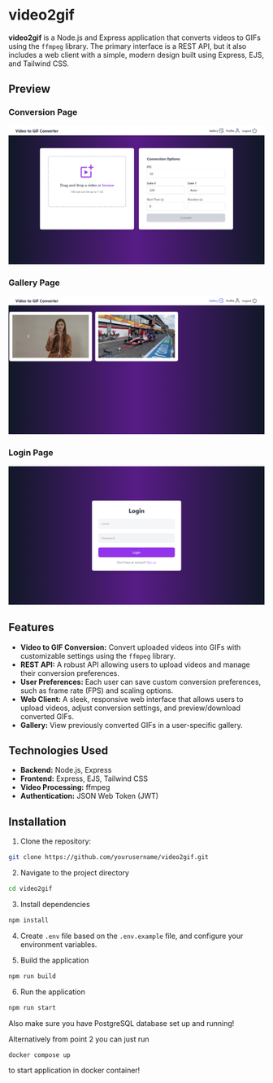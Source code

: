 # video2gif

**video2gif** is a Node.js and Express application that converts videos to GIFs using the `ffmpeg` library. The primary interface is a REST API, but it also includes a web client with a simple, modern design built using Express, EJS, and Tailwind CSS.

## Preview

### Conversion Page
![Conversion Page](./screenshots/conversion_page.png)

### Gallery Page
![Gallery Page](./screenshots/gallery_page.png)

### Login Page
![Login Page](./screenshots/login_page.png)

## Features

- **Video to GIF Conversion:** Convert uploaded videos into GIFs with customizable settings using the `ffmpeg` library.
- **REST API:** A robust API allowing users to upload videos and manage their conversion preferences.
- **User Preferences:** Each user can save custom conversion preferences, such as frame rate (FPS) and scaling options.
- **Web Client:** A sleek, responsive web interface that allows users to upload videos, adjust conversion settings, and preview/download converted GIFs.
- **Gallery:** View previously converted GIFs in a user-specific gallery.

## Technologies Used

- **Backend:** Node.js, Express
- **Frontend:** Express, EJS, Tailwind CSS
- **Video Processing:** ffmpeg
- **Authentication:** JSON Web Token (JWT)

## Installation

1. Clone the repository:
```bash
git clone https://github.com/yourusername/video2gif.git
```

2. Navigate to the project directory
```bash
cd video2gif
```

3. Install dependencies
```bash
npm install
```

4. Create `.env` file based on the `.env.example` file, and configure your environment variables.

5. Build the application
```bash
npm run build
```

6. Run the application
```bash
npm run start
```

Also make sure you have PostgreSQL database set up and running!

Alternatively from point 2 you can just run
```bash
docker compose up
```
to start application in docker container!
